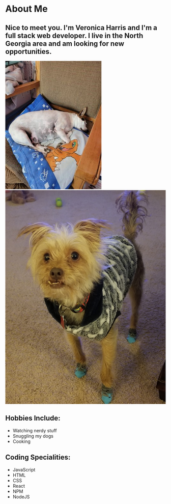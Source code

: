 # About Me

## Nice to meet you. I'm Veronica Harris and I'm a full stack web developer. I live in the North Georgia area and am looking for new opportunities.
![Ricky](https://raw.githubusercontent.com/VHarris113/VHarris113/master/assets/ricky.jpg?token=GHSAT0AAAAAABSETDADLMIZLPVACACRNJSGYRHU6PA) ![Rocket](https://raw.githubusercontent.com/VHarris113/VHarris113/master/assets/rocket.jpg?token=GHSAT0AAAAAABSETDACX5B26IFE5JOLVY5CYRHU7YA=100x20)

## Hobbies Include:
- Watching nerdy stuff
- Snuggling my dogs
- Cooking

## Coding Specialities:
- JavaScript
- HTML
- CSS
- React
- NPM
- NodeJS
